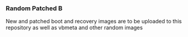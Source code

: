 ### Random Patched B
New and patched boot and recovery images are to be uploaded to this repository as well as vbmeta and other random images
